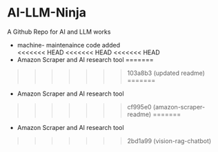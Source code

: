 # AI-LLM-Ninja
A Github Repo for AI and LLM works 
- machine- maintenaince code added  
<<<<<<< HEAD
<<<<<<< HEAD
<<<<<<< HEAD
- Amazon Scraper and AI research tool
=======
>>>>>>> 103a8b3 (updated readme)
=======
- Amazon Scraper and AI research tool
>>>>>>> cf995e0 (amazon-scraper-readme)
=======
- Amazon Scraper and AI research tool
>>>>>>> 2bd1a99 (vision-rag-chatbot)
